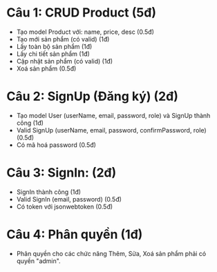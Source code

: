 # Câu 1: CRUD Product (5đ)

- Tạo model Product với: name, price, desc (0.5đ)
- Tạo mới sản phẩm (có valid) (1đ)
- Lấy toàn bộ sản phẩm (1đ)
- Lấy chi tiết sản phẩm (1đ)
- Cập nhật sản phẩm (có valid) (1đ)
- Xoá sản phẩm (0.5đ)

# Câu 2: SignUp (Đăng ký) (2đ)

- Tạo model User (userName, email, password, role) và SignUp thành công (1đ)
- Valid SignUp (userName, email, password, confirmPassword, role) (0.5đ)
- Có mã hoá password (0.5đ)

# Câu 3: SignIn: (2đ)

- SignIn thành công (1đ)
- Valid SignIn (email, password) (0.5đ)
- Có token với jsonwebtoken (0.5đ)

# Câu 4: Phân quyền (1đ)

- Phân quyền cho các chức năng Thêm, Sửa, Xoá sản phẩm phải có quyền "admin".

